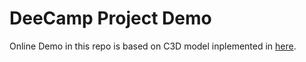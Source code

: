 # DeeCamp Project Demo

Online Demo in this repo is based on C3D model inplemented in [here](https://github.com/jfzhang95/pytorch-c3d).
